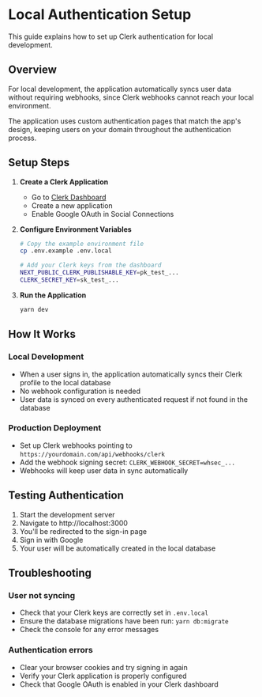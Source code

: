 # Local Authentication Setup

This guide explains how to set up Clerk authentication for local development.

## Overview

For local development, the application automatically syncs user data without requiring webhooks, since Clerk webhooks cannot reach your local environment.

The application uses custom authentication pages that match the app's design, keeping users on your domain throughout the authentication process.

## Setup Steps

1. **Create a Clerk Application**
   - Go to [Clerk Dashboard](https://dashboard.clerk.com)
   - Create a new application
   - Enable Google OAuth in Social Connections

2. **Configure Environment Variables**
   ```bash
   # Copy the example environment file
   cp .env.example .env.local
   
   # Add your Clerk keys from the dashboard
   NEXT_PUBLIC_CLERK_PUBLISHABLE_KEY=pk_test_...
   CLERK_SECRET_KEY=sk_test_...
   ```

3. **Run the Application**
   ```bash
   yarn dev
   ```

## How It Works

### Local Development
- When a user signs in, the application automatically syncs their Clerk profile to the local database
- No webhook configuration is needed
- User data is synced on every authenticated request if not found in the database

### Production Deployment
- Set up Clerk webhooks pointing to `https://yourdomain.com/api/webhooks/clerk`
- Add the webhook signing secret: `CLERK_WEBHOOK_SECRET=whsec_...`
- Webhooks will keep user data in sync automatically

## Testing Authentication

1. Start the development server
2. Navigate to http://localhost:3000
3. You'll be redirected to the sign-in page
4. Sign in with Google
5. Your user will be automatically created in the local database

## Troubleshooting

### User not syncing
- Check that your Clerk keys are correctly set in `.env.local`
- Ensure the database migrations have been run: `yarn db:migrate`
- Check the console for any error messages

### Authentication errors
- Clear your browser cookies and try signing in again
- Verify your Clerk application is properly configured
- Check that Google OAuth is enabled in your Clerk dashboard